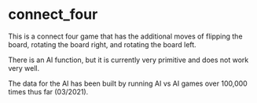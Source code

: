 # connect_four
This is a connect four game that has the additional moves of flipping the board, rotating the board right, and rotating the board left. 

There is an AI function, but it is currently very primitive and does not work very well.

The data for the AI has been built by running AI vs AI games over 100,000 times thus far (03/2021).
